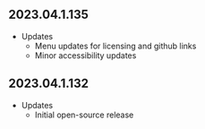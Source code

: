2023.04.1.135
----
* Updates
	* Menu updates for licensing and github links
	* Minor accessibility updates

2023.04.1.132
----
* Updates
	* Initial open-source release
